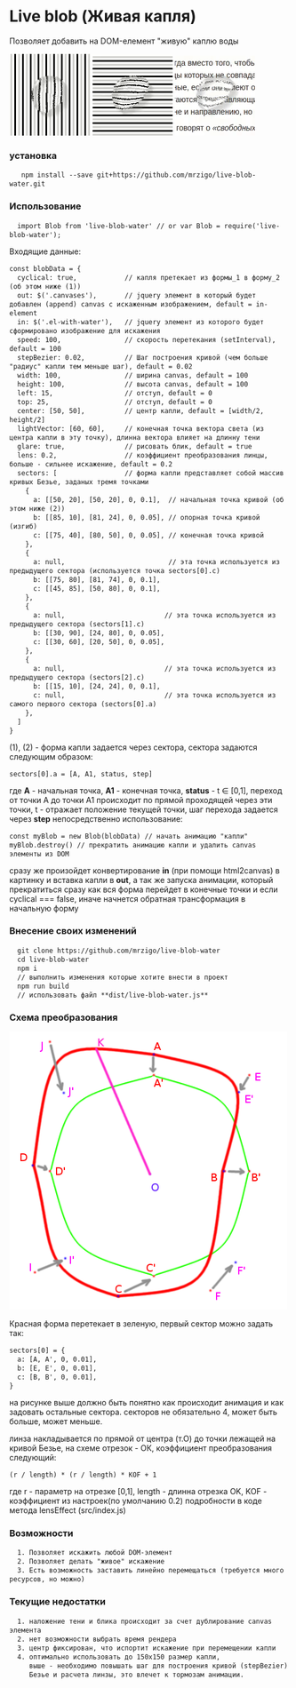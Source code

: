 # Live blob (Живая капля)

Позволяет добавить на DOM-елемент "живую" каплю воды

![alt text](https://raw.githubusercontent.com/mrzigo/live-blob-water/master/v.gif)
![alt text](https://raw.githubusercontent.com/mrzigo/live-blob-water/master/h.gif)
![alt text](https://raw.githubusercontent.com/mrzigo/live-blob-water/master/t.gif)

### установка
```
   npm install --save git+https://github.com/mrzigo/live-blob-water.git
```
### Использование
```
  import Blob from 'live-blob-water' // or var Blob = require('live-blob-water');
```
Входящие данные:
```
const blobData = {
  cyclical: true,            // капля претекает из формы_1 в форму_2 (об этом ниже (1))
  out: $('.canvases'),       // jquery элемент в который будет добавлен (append) canvas с искаженным изображением, default = in-element
  in: $('.el-with-water'),   // jquery элемент из которого будет сформировано изображение для искажения
  speed: 100,                // скорость перетекания (setInterval), default = 100
  stepBezier: 0.02,          // Шаг построения кривой (чем больше "радиус" капли тем меньше шаг), default = 0.02
  width: 100,                // ширина canvas, default = 100
  height: 100,               // высота canvas, default = 100
  left: 15,                  // отступ, default = 0
  top: 25,                   // отступ, default = 0
  center: [50, 50],          // центр капли, default = [width/2, height/2]
  lightVector: [60, 60],     // конечная точка вектора света (из центра капли в эту точку), длинна вектора влияет на длинну тени
  glare: true,               // рисовать блик, default = true
  lens: 0.2,                 // коэффициент преобразования линцы, больше - сильнее искажение, default = 0.2
  sectors: [                 // форма капли представляет собой массив кривых Безье, заданых тремя точками
    {
      a: [[50, 20], [50, 20], 0, 0.1],  // начальная точка кривой (об этом ниже (2))
      b: [[85, 10], [81, 24], 0, 0.05], // опорная точка кривой (изгиб)
      c: [[75, 40], [80, 50], 0, 0.05], // конечная точка кривой
    },
    {
      a: null,                          // эта точка используется из предыдущего сектора (используется точка sectors[0].c)
      b: [[75, 80], [81, 74], 0, 0.1],
      c: [[45, 85], [50, 80], 0, 0.1],
    },
    {
      a: null,                         // эта точка используется из предыдущего сектора (sectors[1].c)
      b: [[30, 90], [24, 80], 0, 0.05],
      c: [[30, 60], [20, 50], 0, 0.05],
    },
    {
      a: null,                         // эта точка используется из предыдущего сектора (sectors[2].c)
      b: [[15, 10], [24, 24], 0, 0.1],
      c: null,                         // эта точка используется из самого первого сектора (sectors[0].a)
    },
  ]
}
```
(1), (2) - форма капли задается через сектора, сектора задаются следующим образом:
```
sectors[0].a = [A, A1, status, step]
```
где **A** - начальная точка, **A1** - конечная точка, **status** - t ∈ [0,1], переход от точки A до точки A1 происходит по прямой проходящей через эти точки, t - отражает положение текущей точки, шаг перехода задается через **step**
непосредственно использование:
```
const myBlob = new Blob(blobData) // начать анимацию "капли"
myBlob.destroy() // прекратить анимацию капли и удалить canvas элементы из DOM
```
сразу же произойдет конвертирование **in** (при помощи html2canvas) в картинку и вставка капли в **out**, а так же запуска анимации, который прекратиться сразу как вся форма перейдет в конечные точки и если cyclical === false, иначе начнется обратная трансформация в начальную форму

### Внесение своих изменений
```
  git clone https://github.com/mrzigo/live-blob-water
  cd live-blob-water
  npm i
  // выполнить изменения которые хотите внести в проект
  npm run build
  // использовать файл **dist/live-blob-water.js**
```

### Схема преобразования
![alt text](https://raw.githubusercontent.com/mrzigo/live-blob-water/master/schema.png)

Красная форма перетекает в зеленую, первый сектор можно задать так:
```
sectors[0] = {
  a: [A, A', 0, 0.01],
  b: [E, E', 0, 0.01],
  c: [B, B', 0, 0.01],
}
```
на рисунке выше должно быть понятно как происходит анимация и как задовать остальные сектора. секторов не обязательно 4, может быть больше, может меньше.

линза накладывается по прямой от центра (т.О) до точки лежащей на кривой Безье, на схеме отрезок - ОК, коэффициент преобразования следующий:
```
(r / length) * (r / length) * KOF + 1
```
где r - параметр на отрезке [0,1], length - длинна отрезка OK, KOF - коэффициент из настроек(по умолчанию 0.2)
подробности в коде метода lensEffect (src/index.js)

### Возможности
```
  1. Позволяет искажить любой DOM-элемент
  2. Позволяет делать "живое" искажение
  3. Есть возможность заставить линейно перемещаться (требуется много ресурсов, но можно)
```

### Текущие недостатки
```
  1. наложение тени и блика происходит за счет дублирование canvas элемента
  2. нет возможности выбрать время рендера
  3. центр фиксирован, что испортит искажение при перемещении капли
  4. оптимально использовать до 150х150 размер капли,
     выше - необходимо повышать шаг для построения кривой (stepBezier)
     Безье и расчета линзы, это влечет к тормозам анимации.
```
